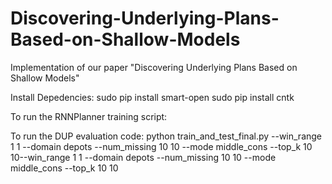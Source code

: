 # Discovering-Underlying-Plans-Based-on-Shallow-Models
Implementation of our paper "Discovering Underlying Plans Based on Shallow Models"

Install Depedencies:
sudo pip install smart-open
sudo pip install cntk

To run the RNNPlanner training script:

To run the DUP evaluation code: 
python train_and_test_final.py --win_range 1 1 --domain depots  --num_missing  10 10 --mode middle_cons --top_k 10 10--win_range 1 1 --domain depots  --num_missing  10 10 --mode middle_cons --top_k 10 10
